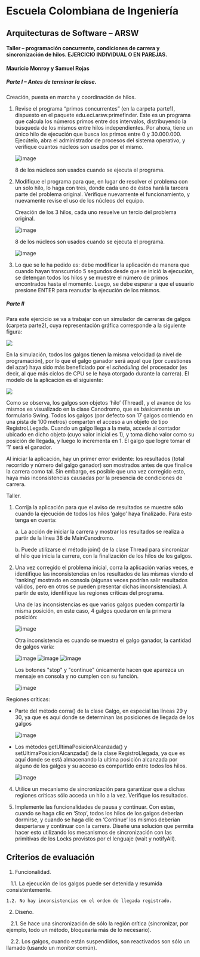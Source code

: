 # Escuela Colombiana de Ingeniería

## Arquitecturas de Software – ARSW

#### Taller – programación concurrente, condiciones de carrera y sincronización de hilos. EJERCICIO INDIVIDUAL O EN PAREJAS.

#### Mauricio Monroy y Samuel Rojas

##### Parte I – Antes de terminar la clase.

Creación, puesta en marcha y coordinación de hilos.

1. Revise el programa “primos concurrentes” (en la carpeta parte1), dispuesto en el paquete edu.eci.arsw.primefinder. Este es un programa que calcula los números primos entre dos intervalos, distribuyendo la búsqueda de los mismos entre hilos independientes. Por ahora, tiene un único hilo de ejecución que busca los primos entre 0 y 30.000.000. Ejecútelo, abra el administrador de procesos del sistema operativo, y verifique cuantos núcleos son usados por el mismo.

    ![image](https://github.com/user-attachments/assets/40a2c620-b85f-48ed-8fa4-76774f63d4b3)
    
    8 de los núcleos son usados cuando se ejecuta el programa.

2. Modifique el programa para que, en lugar de resolver el problema con un solo hilo, lo haga con tres, donde cada uno de éstos hará la tarcera parte del problema original. Verifique nuevamente el funcionamiento, y nuevamente revise el uso de los núcleos del equipo.

    Creación de los 3 hilos, cada uno resuelve un tercio del problema original.

    ![image](https://github.com/user-attachments/assets/ec6a92ad-84e3-4863-b277-9285c265ce45)


    8 de los núcleos son usados cuando se ejecuta el programa.

    ![image](https://github.com/user-attachments/assets/7a8528cf-14e0-417e-97f6-c15c829aec89)


4. Lo que se le ha pedido es: debe modificar la aplicación de manera que cuando hayan transcurrido 5 segundos desde que se inició la ejecución, se detengan todos los hilos y se muestre el número de primos encontrados hasta el momento. Luego, se debe esperar a que el usuario presione ENTER para reanudar la ejecución de los mismos.

##### Parte II 

Para este ejercicio se va a trabajar con un simulador de carreras de galgos (carpeta parte2), cuya representación gráfica corresponde a la siguiente figura:

![](./img/media/image1.png)

En la simulación, todos los galgos tienen la misma velocidad (a nivel de programación), por lo que el galgo ganador será aquel que (por cuestiones del azar) haya sido más beneficiado por el *scheduling* del procesador (es decir, al que más ciclos de CPU se le haya otorgado durante la carrera). El modelo de la aplicación es el siguiente:

![](./img/media/image2.png)

Como se observa, los galgos son objetos ‘hilo’ (Thread), y el avance de los mismos es visualizado en la clase Canodromo, que es básicamente un formulario Swing. Todos los galgos (por defecto son 17 galgos corriendo en una pista de 100 metros) comparten el acceso a un objeto de tipo RegistroLLegada. Cuando un galgo llega a la meta, accede al contador ubicado en dicho objeto (cuyo valor inicial es 1), y toma dicho valor como su posición de llegada, y luego lo incrementa en 1. El galgo que logre tomar el ‘1’ será el ganador.

Al iniciar la aplicación, hay un primer error evidente: los resultados (total recorrido y número del galgo ganador) son mostrados antes de que finalice la carrera como tal. Sin embargo, es posible que una vez corregido esto, haya más inconsistencias causadas por la presencia de condiciones de carrera.

Taller.

1.  Corrija la aplicación para que el aviso de resultados se muestre sólo cuando la ejecución de todos los hilos ‘galgo’ haya finalizado.
    Para esto tenga en cuenta:

    a.  La acción de iniciar la carrera y mostrar los resultados se realiza a partir de la línea 38 de MainCanodromo.

    b.  Puede utilizarse el método join() de la clase Thread para sincronizar el hilo que inicia la carrera, con la finalización de los hilos de los galgos.

2.  Una vez corregido el problema inicial, corra la aplicación varias veces, e identifique las inconsistencias en los resultados de las mismas viendo el ‘ranking’ mostrado en consola (algunas veces podrían salir resultados válidos, pero en otros se pueden presentar dichas inconsistencias). A partir de esto, identifique las regiones críticas del programa.

    Una de las inconsistencias es que varios galgos pueden compartir la misma posición, en este caso, 4 galgos quedaron en la primera posición:
        
    ![image](https://github.com/user-attachments/assets/e5f89ad8-10bf-4abe-85dc-ae2ff8481f10)


    Otra inconsistencia es cuando se muestra el galgo ganador, la cantidad de galgos varía:
    
    ![image](https://github.com/user-attachments/assets/e7694c79-06d9-4228-ab54-0121da89c9fb)
    ![image](https://github.com/user-attachments/assets/5f19ee5e-1a62-4154-a0e5-0e83490a6689)
    ![image](https://github.com/user-attachments/assets/5880afa8-8e7e-4b3b-8bd5-8bb07eef3330)


    Los botones "stop" y "continue" únicamente hacen que aparezca un mensaje en consola y no cumplen con su función.
    
    ![image](https://github.com/user-attachments/assets/d173bacf-8d05-40f0-b02e-e791d7551e5f)

Regiones críticas:

- Parte del método corra() de la clase Galgo, en especial las líneas 29 y 30, ya que es aquí donde se determinan las posiciones de llegada de los galgos

    ![image](https://github.com/user-attachments/assets/adf4c92b-9104-41bb-a750-17d597469abd)

- Los métodos getUltimaPosicionAlcanzada() y setUltimaPosicionAlcanzada() de la clase RegistroLlegada, ya que es aquí donde se está almacenando la ultima posición alcanzada por alguno de los galgos y su acceso es compartido entre todos los hilos.

  ![image](https://github.com/user-attachments/assets/01eb0f6e-6e29-4123-8db4-c4848514c326)

4.  Utilice un mecanismo de sincronización para garantizar que a dichas regiones críticas sólo acceda un hilo a la vez. Verifique los resultados.

5.  Implemente las funcionalidades de pausa y continuar. Con estas, cuando se haga clic en ‘Stop’, todos los hilos de los galgos deberían dormirse, y cuando se haga clic en ‘Continue’ los mismos deberían despertarse y continuar con la carrera. Diseñe una solución que permita hacer esto utilizando los mecanismos de sincronización con las primitivas de los Locks provistos por el lenguaje (wait y notifyAll).

## Criterios de evaluación

1. Funcionalidad.

    1.1. La ejecución de los galgos puede ser detenida y resumida consistentemente.
    
    1.2. No hay inconsistencias en el orden de llegada registrado.
    
2. Diseño.   

    2.1. Se hace una sincronización de sólo la región crítica (sincronizar, por ejemplo, todo un método, bloquearía más de lo necesario).
    
    2.2. Los galgos, cuando están suspendidos, son reactivados son sólo un llamado (usando un monitor común).


